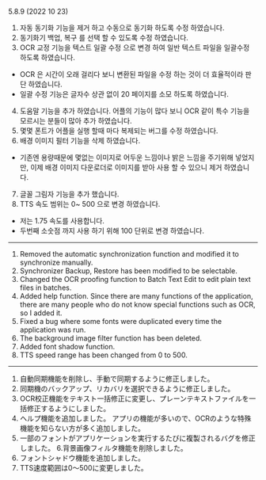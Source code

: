 5.8.9 (2022 10 23)
1. 자동 동기화 기능을 제거 하고 수동으로 동기화 하도록 수정 하였습니다. 
2. 동기화기 백업, 복구 를 선택 할 수 있도록 수정 하였습니다. 
3. OCR 교정 기능을 텍스트 일괄 수정 으로 변경 하여 일반 텍스트 파일을 일괄수정 하도록 하였습니다.
  - OCR 은 시간이 오래 걸리다 보니 변환된 파일을 수정 하는 것이 더 효율적이라 판단 하였습니다.  
  - 일괄 수정 기능은 글자수 상관 없이 20 페이지를 소모 하도록 하였습니다. 
4. 도움말 기능을 추가 하였습니다. 어플의 기능이 많다 보니 OCR 같이 특수 기능을 모르시는 분들이 많아 추가 하였습니다.
5. 몇몇 폰트가 어플을 실행 할때 마다 복제되는 버그를 수정 하였습니다. 
6. 배경 이미지 필터 기능을 삭제 하였습니다. 
  - 기존엔 용량때문에 몇없는 이미지로 어두운 느낌이나 밝은 느낌을 주기위해 넣었지만, 이제 배경 이미지 다운로더로 이미지를 받아 사용 할 수 있으니 제거 하였습니다. 
7. 글꼴 그림자 기능을 추가 했습니다. 
8. TTS 속도 범위는 0~ 500 으로 변경 하였습니다. 
  - 저는 1.75 속도를 사용합니다. 
  - 두번째 소숫점 까지 사용 하기 위해 100 단위로 변경 하였습니다. 
---

1. Removed the automatic synchronization function and modified it to synchronize manually.
2. Synchronizer Backup, Restore has been modified to be selectable.
3. Changed the OCR proofing function to Batch Text Edit to edit plain text files in batches.
4. Added help function. Since there are many functions of the application, there are many people who do not know special functions such as OCR, so I added it.
5. Fixed a bug where some fonts were duplicated every time the application was run.
6. The background image filter function has been deleted.
7. Added font shadow function.
8. TTS speed range has been changed from 0 to 500.

---

1. 自動同期機能を削除し、手動で同期するように修正しました。
2. 同期機のバックアップ、リカバリを選択できるように修正しました。
3. OCR校正機能をテキスト一括修正に変更し、プレーンテキストファイルを一括修正するようにしました。
4. ヘルプ機能を追加しました。 アプリの機能が多いので、OCRのような特殊機能を知らない方が多く追加しました。
5. 一部のフォントがアプリケーションを実行するたびに複製されるバグを修正しました。
6.背景画像フィルタ機能を削除しました。
7. フォントシャドウ機能を追加しました。
8. TTS速度範囲は0〜500に変更しました。